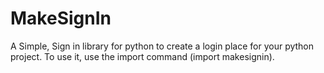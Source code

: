 # MakeSignIn

A Simple, Sign in library for python to create a login place for your python project. To use it, use the import command (import makesignin).
